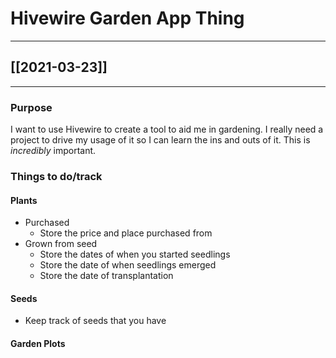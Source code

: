 # Hivewire Garden App Thing

---

## [[2021-03-23]]

---

### Purpose

I want to use Hivewire to create a tool to aid me in gardening. I really need a project to drive my usage of it so I can learn the ins and outs of it. This is _incredibly_ important. 


### Things to do/track

#### Plants

- Purchased
	- Store the price and place purchased from
- Grown from seed
	- Store the dates of when you started seedlings
	- Store the date of when seedlings emerged
	- Store the date of transplantation

#### Seeds
- Keep track of seeds that you have

#### Garden Plots
